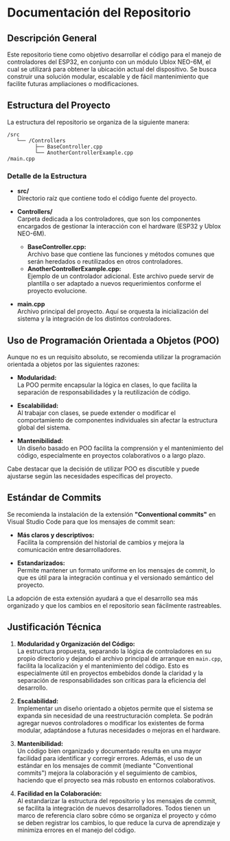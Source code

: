 # Documentación del Repositorio

## Descripción General

Este repositorio tiene como objetivo desarrollar el código para el manejo de controladores del ESP32, en conjunto con un módulo Ublox NEO-6M, el cual se utilizará para obtener la ubicación actual del dispositivo. Se busca construir una solución modular, escalable y de fácil mantenimiento que facilite futuras ampliaciones o modificaciones.

## Estructura del Proyecto

La estructura del repositorio se organiza de la siguiente manera:

```
/src
   └── /Controllers
         ├── BaseController.cpp
         └── AnotherControllerExample.cpp
/main.cpp
```

### Detalle de la Estructura

- **src/**  
  Directorio raíz que contiene todo el código fuente del proyecto.

- **Controllers/**  
  Carpeta dedicada a los controladores, que son los componentes encargados de gestionar la interacción con el hardware (ESP32 y Ublox NEO-6M).  
  - **BaseController.cpp:**  
    Archivo base que contiene las funciones y métodos comunes que serán heredados o reutilizados en otros controladores.
  - **AnotherControllerExample.cpp:**  
    Ejemplo de un controlador adicional. Este archivo puede servir de plantilla o ser adaptado a nuevos requerimientos conforme el proyecto evolucione.

- **main.cpp**  
  Archivo principal del proyecto. Aquí se orquesta la inicialización del sistema y la integración de los distintos controladores.

## Uso de Programación Orientada a Objetos (POO)

Aunque no es un requisito absoluto, se recomienda utilizar la programación orientada a objetos por las siguientes razones:

- **Modularidad:**  
  La POO permite encapsular la lógica en clases, lo que facilita la separación de responsabilidades y la reutilización de código.

- **Escalabilidad:**  
  Al trabajar con clases, se puede extender o modificar el comportamiento de componentes individuales sin afectar la estructura global del sistema.

- **Mantenibilidad:**  
  Un diseño basado en POO facilita la comprensión y el mantenimiento del código, especialmente en proyectos colaborativos o a largo plazo.

Cabe destacar que la decisión de utilizar POO es discutible y puede ajustarse según las necesidades específicas del proyecto.

## Estándar de Commits

Se recomienda la instalación de la extensión **"Conventional commits"** en Visual Studio Code para que los mensajes de commit sean:

- **Más claros y descriptivos:**  
  Facilita la comprensión del historial de cambios y mejora la comunicación entre desarrolladores.

- **Estandarizados:**  
  Permite mantener un formato uniforme en los mensajes de commit, lo que es útil para la integración continua y el versionado semántico del proyecto.

La adopción de esta extensión ayudará a que el desarrollo sea más organizado y que los cambios en el repositorio sean fácilmente rastreables.

## Justificación Técnica

1. **Modularidad y Organización del Código:**  
   La estructura propuesta, separando la lógica de controladores en su propio directorio y dejando el archivo principal de arranque en `main.cpp`, facilita la localización y el mantenimiento del código. Esto es especialmente útil en proyectos embebidos donde la claridad y la separación de responsabilidades son críticas para la eficiencia del desarrollo.

2. **Escalabilidad:**  
   Implementar un diseño orientado a objetos permite que el sistema se expanda sin necesidad de una reestructuración completa. Se podrán agregar nuevos controladores o modificar los existentes de forma modular, adaptándose a futuras necesidades o mejoras en el hardware.

3. **Mantenibilidad:**  
   Un código bien organizado y documentado resulta en una mayor facilidad para identificar y corregir errores. Además, el uso de un estándar en los mensajes de commit (mediante "Conventional commits") mejora la colaboración y el seguimiento de cambios, haciendo que el proyecto sea más robusto en entornos colaborativos.

4. **Facilidad en la Colaboración:**  
   Al estandarizar la estructura del repositorio y los mensajes de commit, se facilita la integración de nuevos desarrolladores. Todos tienen un marco de referencia claro sobre cómo se organiza el proyecto y cómo se deben registrar los cambios, lo que reduce la curva de aprendizaje y minimiza errores en el manejo del código.

